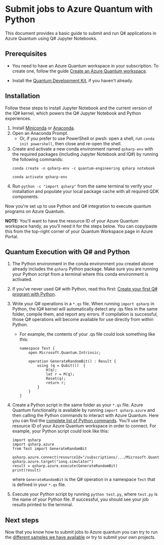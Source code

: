 # Submit jobs to Azure Quantum with Python

This document provides a basic guide to submit and run Q# applications in Azure
Quantum using Q# Jupyter Notebooks.

## Prerequisites 

- You need to have an Azure Quantum workspace in your subscription. To create
  one, follow the guide [Create an Azure Quantum
  workspace](Create-quantum-workspaces-with-the-Azure-portal.md).

- Install the [Quantum Development
  Kit](https://docs.microsoft.com/quantum/install-guide/standalone), if you
  haven't already.

## Installation

Follow these steps to install Jupyter Notebook and the current version of the
IQ# kernel, which powers the Q# Jupyter Notebook and Python experiences.

1. Install [Miniconda](https://docs.conda.io/en/latest/miniconda.html) or
   [Anaconda](https://www.anaconda.com/products/individual#Downloads).
1. Open an Anaconda Prompt.
   - Or, if you prefer to use PowerShell or pwsh: open a shell, run `conda init
     powershell`, then close and re-open the shell.
1. Create and activate a new conda environment named `qsharp-env` with the
   required packages (including Jupyter Notebook and IQ#) by running the
   following commands:
    ```
    conda create -n qsharp-env -c quantum-engineering qsharp notebook

    conda activate qsharp-env
    ```
1. Run `python -c "import qsharp"` from the same terminal to verify your
   installation and populate your local package cache with all required QDK
   components.

Now you're set up to use Python and Q# integration to execute
quantum programs on Azure Quantum.

**NOTE:** You'll want to have the resource ID of your Azure Quantum workspace
handy, as you'll need it for the steps below. You can copy/paste this from the
top-right corner of your Quantum Workspace page in Azure Portal.

## Quantum Execution with Q# and Python

1. The Python environment in the conda environment you created above already
   includes the `qsharp` Python package. Make sure you are running your Python
   script from a terminal where this conda environment is activated.

1. If you've never used Q# with Python, read this first: [Create your first Q#
   program with
   Python](https://docs.microsoft.com/quantum/quickstarts/install-python?tabs=tabid-conda#write-your-first-q-program).

1. Write your Q# operations in a `*.qs` file. When running `import qsharp` in
   Python, the IQ# kernel will automatically detect any .qs files in the same
   folder, compile them, and report any errors. If compilation is successful,
   those Q# operations will become available for use directly from within
   Python.
    - For example, the contents of your .qs file could look something like this:

        ```
        namespace Test {
            open Microsoft.Quantum.Intrinsic;

            operation GenerateRandomBit() : Result {
                using (q = Qubit())  {
                    H(q);
                    let r = M(q);
                    Reset(q);
                    return r;
                }
            }
        }
        ```

1. Create a Python script in the same folder as your `*.qs` file. Azure Quantum
   functionality is available by running `import qsharp.azure` and then calling
   the Python commands to interact with Azure Quantum. Here you can find the
   [complete list of Python
   commands](https://docs.microsoft.com/en-us/python/qsharp/qsharp.azure).
   You'll use the resource ID of your Azure Quantum workspace in order to
   connect. For example, your Python script could look like this:

    ```
    import qsharp
    import qsharp.azure
    from Test import GenerateRandomBit

    qsharp.azure.connect(resourceId="/subscriptions/.../Microsoft.Quantum/Workspaces/WORKSPACE_NAME")
    qsharp.azure.target("ionq.simulator")
    result = qsharp.azure.execute(GenerateRandomBit)
    print(result)
    ```

    where `GenerateRandomBit` is the Q# operation in a namespace `Test` that is
    defined in your `*.qs` file.

1. Execute your Python script by running `python test.py`, where `test.py` is
   the name of your Python file. If successful, you should see your job results
   printed to the terminal.

## Next steps

Now that you know how to submit jobs to Azure quantum you can try to run the
[different samples we have available](xref:TODO) or try to submit your own
projects. 
